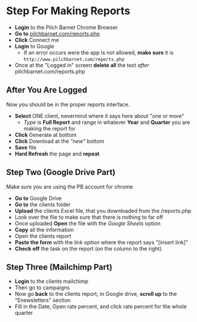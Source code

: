 # Step For Making Reports

+ **Login** to the Pilch Barnet Chrome Browser
+ **Go to** [pilchbarnet.com/reports.php](http://www.pilchbarnet.com/reports.php)
+ **Click** Connect me
+ **Login** to Google
  + If an error occurs were the app is not allowed, **make sure** it is ```http://www.pilchbarnet.com/reports.php```
+ Once at the "Logged in" screen **delete all** the text *after* pilchbarnet.com/reports.php

## After You Are Logged

Now you should be in the proper reports interface.

+ **Select** ONE client, nevermind where it says here about "one or more"
  + *Type* is **Full Report** and range in whatever **Year** and **Quarter** you are making the report for
+ **Click** Generate at bottom
+ **Click** Download at the *"new"* bottom
+ **Save** file
+ **Hard Refresh** the page and **repeat**

## Step Two (Google Drive Part)

Make sure you are using the PB account for chrome

+ **Go to** Google Drive
+ **Go to** the clients folder
+ **Upload** the clients Excel file, that you downloaded from the /reports.php
+ Look over the file to make sure that there is nothing to far off
+ Once uploaded **Open** the file with the *Google Sheets* option
+ **Copy** all the information
+ Open the clients report
+ **Paste the form** with the *link option* where the report says "[insert link]"
+ **Check off** the task on the report (on the column to the right)

## Step Three (Mailchimp Part)

+ **Login** to the clients mailchimp
+ Then go to campaigns
+ Now go **back** to the clients report, in Google drive, **scroll up** to the "Enewsletters" section
+ Fill in the Date, Open rate percent, and click rate percent for the whole quarter
